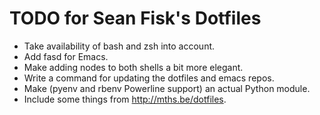 TODO for Sean Fisk's Dotfiles
=============================

* Take availability of bash and zsh into account.
* Add fasd for Emacs.
* Make adding nodes to both shells a bit more elegant.
* Write a command for updating the dotfiles and emacs repos.
* Make (pyenv and rbenv Powerline support) an actual Python module.
* Include some things from http://mths.be/dotfiles.

